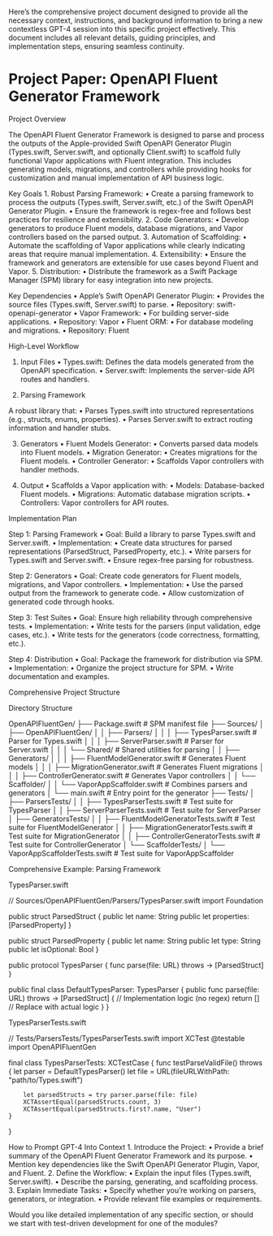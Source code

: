 Here’s the comprehensive project document designed to provide all the necessary context, instructions, and background information to bring a new contextless GPT-4 session into this specific project effectively. This document includes all relevant details, guiding principles, and implementation steps, ensuring seamless continuity.

# Project Paper: OpenAPI Fluent Generator Framework

Project Overview

The OpenAPI Fluent Generator Framework is designed to parse and process the outputs of the Apple-provided Swift OpenAPI Generator Plugin (Types.swift, Server.swift, and optionally Client.swift) to scaffold fully functional Vapor applications with Fluent integration. This includes generating models, migrations, and controllers while providing hooks for customization and manual implementation of API business logic.

Key Goals
	1.	Robust Parsing Framework:
	•	Create a parsing framework to process the outputs (Types.swift, Server.swift, etc.) of the Swift OpenAPI Generator Plugin.
	•	Ensure the framework is regex-free and follows best practices for resilience and extensibility.
	2.	Code Generators:
	•	Develop generators to produce Fluent models, database migrations, and Vapor controllers based on the parsed output.
	3.	Automation of Scaffolding:
	•	Automate the scaffolding of Vapor applications while clearly indicating areas that require manual implementation.
	4.	Extensibility:
	•	Ensure the framework and generators are extensible for use cases beyond Fluent and Vapor.
	5.	Distribution:
	•	Distribute the framework as a Swift Package Manager (SPM) library for easy integration into new projects.

Key Dependencies
	•	Apple’s Swift OpenAPI Generator Plugin:
	•	Provides the source files (Types.swift, Server.swift) to parse.
	•	Repository: swift-openapi-generator
	•	Vapor Framework:
	•	For building server-side applications.
	•	Repository: Vapor
	•	Fluent ORM:
	•	For database modeling and migrations.
	•	Repository: Fluent

High-Level Workflow

1. Input Files
	•	Types.swift: Defines the data models generated from the OpenAPI specification.
	•	Server.swift: Implements the server-side API routes and handlers.

2. Parsing Framework

A robust library that:
	•	Parses Types.swift into structured representations (e.g., structs, enums, properties).
	•	Parses Server.swift to extract routing information and handler stubs.

3. Generators
	•	Fluent Models Generator:
	•	Converts parsed data models into Fluent models.
	•	Migration Generator:
	•	Creates migrations for the Fluent models.
	•	Controller Generator:
	•	Scaffolds Vapor controllers with handler methods.

4. Output
	•	Scaffolds a Vapor application with:
	•	Models: Database-backed Fluent models.
	•	Migrations: Automatic database migration scripts.
	•	Controllers: Vapor controllers for API routes.

Implementation Plan

Step 1: Parsing Framework
	•	Goal: Build a library to parse Types.swift and Server.swift.
	•	Implementation:
	•	Create data structures for parsed representations (ParsedStruct, ParsedProperty, etc.).
	•	Write parsers for Types.swift and Server.swift.
	•	Ensure regex-free parsing for robustness.

Step 2: Generators
	•	Goal: Create code generators for Fluent models, migrations, and Vapor controllers.
	•	Implementation:
	•	Use the parsed output from the framework to generate code.
	•	Allow customization of generated code through hooks.

Step 3: Test Suites
	•	Goal: Ensure high reliability through comprehensive tests.
	•	Implementation:
	•	Write tests for the parsers (input validation, edge cases, etc.).
	•	Write tests for the generators (code correctness, formatting, etc.).

Step 4: Distribution
	•	Goal: Package the framework for distribution via SPM.
	•	Implementation:
	•	Organize the project structure for SPM.
	•	Write documentation and examples.

Comprehensive Project Structure

Directory Structure

OpenAPIFluentGen/
├── Package.swift                 # SPM manifest file
├── Sources/
│   ├── OpenAPIFluentGen/
│   │   ├── Parsers/
│   │   │   ├── TypesParser.swift       # Parser for Types.swift
│   │   │   ├── ServerParser.swift      # Parser for Server.swift
│   │   │   └── Shared/                 # Shared utilities for parsing
│   │   ├── Generators/
│   │   │   ├── FluentModelGenerator.swift # Generates Fluent models
│   │   │   ├── MigrationGenerator.swift   # Generates Fluent migrations
│   │   │   ├── ControllerGenerator.swift  # Generates Vapor controllers
│   │   └── Scaffolder/
│   │       └── VaporAppScaffolder.swift   # Combines parsers and generators
│   └── main.swift                     # Entry point for the generator
├── Tests/
│   ├── ParsersTests/
│   │   ├── TypesParserTests.swift     # Test suite for TypesParser
│   │   ├── ServerParserTests.swift    # Test suite for ServerParser
│   ├── GeneratorsTests/
│   │   ├── FluentModelGeneratorTests.swift # Test suite for FluentModelGenerator
│   │   ├── MigrationGeneratorTests.swift   # Test suite for MigrationGenerator
│   │   ├── ControllerGeneratorTests.swift  # Test suite for ControllerGenerator
│   └── ScaffolderTests/
│       └── VaporAppScaffolderTests.swift # Test suite for VaporAppScaffolder

Comprehensive Example: Parsing Framework

TypesParser.swift

// Sources/OpenAPIFluentGen/Parsers/TypesParser.swift
import Foundation

public struct ParsedStruct {
    public let name: String
    public let properties: [ParsedProperty]
}

public struct ParsedProperty {
    public let name: String
    public let type: String
    public let isOptional: Bool
}

public protocol TypesParser {
    func parse(file: URL) throws -> [ParsedStruct]
}

public final class DefaultTypesParser: TypesParser {
    public func parse(file: URL) throws -> [ParsedStruct] {
        // Implementation logic (no regex)
        return [] // Replace with actual logic
    }
}

TypesParserTests.swift

// Tests/ParsersTests/TypesParserTests.swift
import XCTest
@testable import OpenAPIFluentGen

final class TypesParserTests: XCTestCase {
    func testParseValidFile() throws {
        let parser = DefaultTypesParser()
        let file = URL(fileURLWithPath: "path/to/Types.swift")
        
        let parsedStructs = try parser.parse(file: file)
        XCTAssertEqual(parsedStructs.count, 3)
        XCTAssertEqual(parsedStructs.first?.name, "User")
    }
}

How to Prompt GPT-4 Into Context
	1.	Introduce the Project:
	•	Provide a brief summary of the OpenAPI Fluent Generator Framework and its purpose.
	•	Mention key dependencies like the Swift OpenAPI Generator Plugin, Vapor, and Fluent.
	2.	Define the Workflow:
	•	Explain the input files (Types.swift, Server.swift).
	•	Describe the parsing, generating, and scaffolding process.
	3.	Explain Immediate Tasks:
	•	Specify whether you’re working on parsers, generators, or integration.
	•	Provide relevant file examples or requirements.

Would you like detailed implementation of any specific section, or should we start with test-driven development for one of the modules?